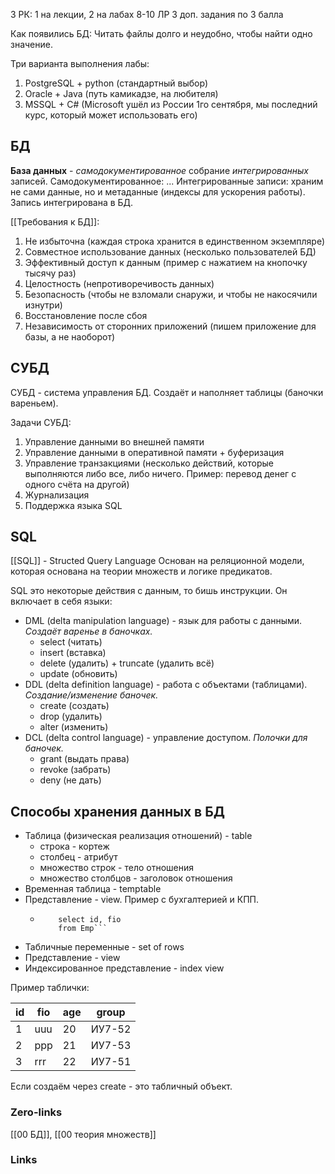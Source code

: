 3 РК: 1 на лекции, 2 на лабах
8-10 ЛР
3 доп. задания по 3 балла

Как появились БД:
Читать файлы долго и неудобно, чтобы найти одно значение.

Три варианта выполнения лабы:
1. PostgreSQL + python (стандартный выбор)
2. Oracle + Java (путь камикадзе, на любителя)
3. MSSQL + C# (Microsoft ушёл из России 1го сентября, мы последний курс, который может использовать его)

## БД
**База данных** - _самодокументированное_ собрание _интегрированных_ записей.
Самодокументированное: ...
Интегрированные записи: храним не сами данные, но и метаданные (индексы для ускорения работы). Запись интегрирована в БД.

[[Требования к БД]]:
1. Не избыточна (каждая строка хранится в единственном экземпляре)
2. Совместное использование данных (несколько пользователей БД)
3. Эффективный доступ к данным (пример с нажатием на кнопочку тысячу раз)
4. Целостность (непротиворечивость данных)
5. Безопасность (чтобы не взломали снаружи, и чтобы не накосячили изнутри)
6. Восстановление после сбоя
7. Независимость от сторонних приложений (пишем приложение для базы, а не наоборот)

## СУБД
СУБД - система управления БД.
Создаёт и наполняет таблицы (баночки вареньем).

Задачи СУБД:
1. Управление данными во внешней памяти
2. Управление данными в оперативной памяти + буферизация
3. Управление транзакциями (несколько действий, которые выполняются либо все, либо ничего. Пример: перевод денег с одного счёта на другой)
4. Журнализация
5. Поддержка языка SQL

## SQL
[[SQL]] - Structed Query Language
Основан на реляционной модели, которая основана на теории множеств и логике предикатов.

SQL это некоторые действия с данным, то бишь инструкции.
Он включает в себя языки:
* DML (delta manipulation language) - язык для работы с данными. *Создаёт варенье в баночках.*
	* select (читать)
	* insert (вставка)
	* delete (удалить) + truncate (удалить всё)
	* update (обновить)
* DDL (delta definition language) - работа с объектами (таблицами). *Создание/изменение баночек.*
	* create (создать)
	* drop (удалить)
	* alter (изменить)
* DCL (delta control language) - управление доступом. *Полочки для баночек.*
	* grant (выдать права)
	* revoke (забрать)
	* deny (не дать)

## Способы хранения данных в БД
* Таблица (физическая реализация отношений) - table
	* строка - кортеж
	* столбец - атрибут
	* множество строк - тело отношения
	* множество столбцов - заголовок отношения
* Временная таблица - temptable
* Представление - view. Пример с бухгалтерией и КПП. 
	* ```create view Emp_КПП as 
		  select id, fio
		  from Emp```
* Табличные переменные - set of rows 
* Представление - view
* Индексированное представление - index view

Пример таблички:

| id | fio | age | group  |
|----|-----|-----|--------|
| 1  | uuu | 20  | ИУ7-52 |
| 2  | ppp | 21  | ИУ7-53 |
| 3  | rrr | 22  | ИУ7-51 |

Если создаём через create - это табличный объект.

### Zero-links
[[00 БД]], [[00 теория множеств]]

### Links